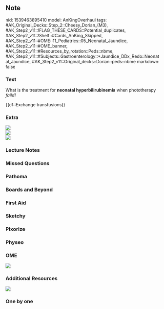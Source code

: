 ## Note
nid: 1539463895410
model: AnKingOverhaul
tags: #AK_Original_Decks::Step_2::Cheesy_Dorian_(M3), #AK_Step2_v11::!FLAG_THESE_CARDS::Potential_duplicates, #AK_Step2_v11::!Shelf::#Cards_AnKing_Skipped, #AK_Step2_v11::#OME::11_Pediatrics::05_Neonatal_Jaundice, #AK_Step2_v11::#OME_banner, #AK_Step2_v11::#Resources_by_rotation::Peds::nbme, #AK_Step2_v11::#Subjects::Gastroenterology::*Jaundice_DDx_Redo::Neonatal_Jaundice, #AK_Step2_v11::Original_decks::Dorian::peds::nbme
markdown: false

### Text
What is the treatment for <b>neonatal hyperbilirubinemia</b> when
phototherapy <i>fails</i>?
<div>
  {{c1::Exchange transfusions}}
</div>

### Extra
<img src="paste-6909017536331777.jpg">
<div>
  <div>
    <div><img src="paste-27728308863730.jpg"></div>
  </div>
  <div><img src="Hemolytic-DN.jpg"></div>
</div>

### Lecture Notes


### Missed Questions


### Pathoma


### Boards and Beyond


### First Aid


### Sketchy


### Pixorize


### Physeo


### OME
<div class="ome-widget">
  <a href="https://onlinemeded.org?ref=anki"><img src=
  "_OME_AnkiFlashcards_General_4.png"></a>
</div>

### Additional Resources
<img src="paste-6908231557316609.jpg">

### One by one

